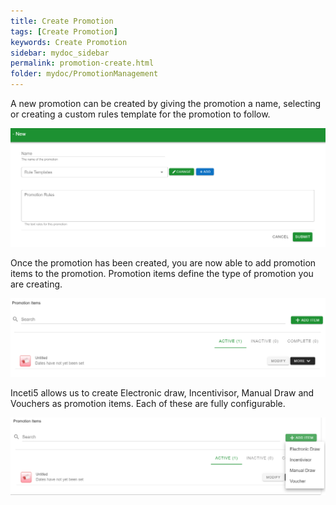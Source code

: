 ```yaml
---
title: Create Promotion
tags: [Create Promotion]
keywords: Create Promotion
sidebar: mydoc_sidebar
permalink: promotion-create.html
folder: mydoc/PromotionManagement
---
```


A new promotion can be created by giving the promotion a name, selecting or creating a custom rules template for the promotion to follow.

<img src="\img\Promotions\PromotionCreateForm.png" alt="">

Once the promotion has been created, you are now able to add promotion items to the promotion. Promotion items define the type of promotion you are creating. 

<img src="\img\Promotions\PromotionAddItems.png" alt="">

Inceti5 allows us to create Electronic draw, Incentivisor, Manual Draw and Vouchers as promotion items. Each of these are fully configurable. 

<img src="\img\Promotions\PromotionItems.png" alt="">

